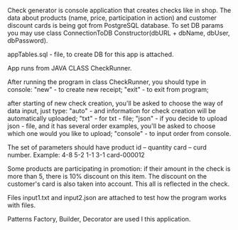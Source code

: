 Check generator is console application that creates checks like in shop.
The data about products (name, price, participation in action) and customer discount cards is being got from PostgreSQL database. 
To set DB params you may use class ConnectionToDB
Constructor(dbURL + dbName, dbUser, dbPassword).

appTables.sql - file, to create DB for this app is attached.

App runs from JAVA CLASS CheckRunner.

After running the program in class CheckRunner,
you should type in console:
"new" - to create new receipt;
"exit" - to exit from program;

after starting of new check creation, you'll be
asked to choose the way of data input,
just type:
"auto" - and information for check creation will be
automatically uploaded;
"txt" - for txt - file;
"json" - if you decide to upload json - file, and it has
several order examples, you'll be asked to choose which one
would you like to upload;
"console" - to input order from console.

The set of parameters should have product id – quantity  card – curd number.
Example: 4-8 5-2 1-1 3-1 card-000012

Some products are participating in promotion: if their amount in the check is more than 5, there is 10% discount on this item. The discount on the customer's card is also taken into account. 
This all is reflected in the check.

Files input1.txt and input2.json are attached to test how the program works with files.

Patterns Factory, Builder, Decorator are used I this application.

